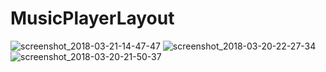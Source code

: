 # MusicPlayerLayout

![screenshot_2018-03-21-14-47-47](https://user-images.githubusercontent.com/33101796/37713477-5ceb09ee-2d17-11e8-8120-538448155787.png)
![screenshot_2018-03-20-22-27-34](https://user-images.githubusercontent.com/33101796/37713478-5d0e848c-2d17-11e8-88ce-660795b0e261.png)
![screenshot_2018-03-20-21-50-37](https://user-images.githubusercontent.com/33101796/37713479-5d31c44c-2d17-11e8-8a94-a8afebcd44e5.png)
